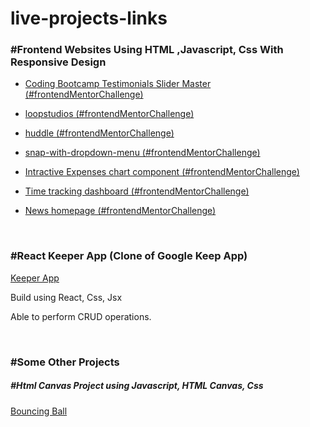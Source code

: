 # live-projects-links
<h3>#Frontend Websites Using HTML ,Javascript, Css With Responsive Design</h3>
<ul>
  <li>
    
<a href="https://courageous-llama-e4779d.netlify.app/">Coding Bootcamp Testimonials Slider Master (#frontendMentorChallenge)</a>
  </li>
  <li>
    
<a href="https://loopstudios-webbbb.netlify.app/">loopstudios (#frontendMentorChallenge)</a>
  </li>
  <li>
    
<a href="https://huddle-web-frontend-mentor-challenge.netlify.app/">huddle (#frontendMentorChallenge)</a>
  </li>
  <li>
    
<a href="https://snap-with-dropdown-menu.netlify.app/">snap-with-dropdown-menu (#frontendMentorChallenge)</a>
  </li>
  <li>
    
<a href="https://cozy-tanuki-21f0d2.netlify.app/">Intractive Expenses chart component  (#frontendMentorChallenge)</a>
  </li>
  <li>
    
<a href="https://remarkable-kashata-c7d55e.netlify.app/">Time tracking dashboard  (#frontendMentorChallenge)</a>
  </li>
  <li>
    
<a href="https://splendorous-queijadas-cbb55d.netlify.app/">News homepage (#frontendMentorChallenge)</a>
  </li>
</ul>

<br>

<h3>#React Keeper App (Clone of Google Keep App)</h3>
<a href="https://keeper-react-appp.netlify.app/">Keeper App</a>
<p>Build using React, Css, Jsx</p>
<p>Able to perform CRUD operations.</p>

<br>
<h3>#Some Other Projects</h3>
<h5>#Html Canvas Project using Javascript, HTML Canvas, Css</h5>
<a href="https://bouncing-ball-using-javascript.netlify.app/">Bouncing Ball</a>
